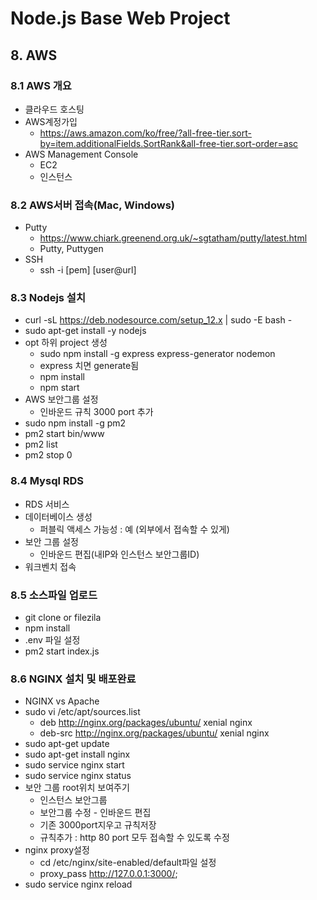 # Node.js Base Web Project

## 8. AWS

### 8.1 AWS 개요
- 클라우드 호스팅
- AWS계정가입
    - https://aws.amazon.com/ko/free/?all-free-tier.sort-by=item.additionalFields.SortRank&all-free-tier.sort-order=asc
- AWS Management Console
    - EC2
    - 인스턴스

### 8.2 AWS서버 접속(Mac, Windows)
- Putty
    - https://www.chiark.greenend.org.uk/~sgtatham/putty/latest.html
    - Putty, Puttygen
- SSH
    - ssh -i [pem] [user@url]

### 8.3 Nodejs 설치
- curl -sL https://deb.nodesource.com/setup_12.x | sudo -E bash -
- sudo apt-get install -y nodejs
- opt 하위 project 생성
    - sudo npm install -g express express-generator nodemon
    - express 치면 generate됨
    - npm install
    - npm start
- AWS 보안그룹 설정
    - 인바운드 규칙 3000 port 추가
- sudo npm install -g pm2
- pm2 start bin/www
- pm2 list
- pm2 stop 0

### 8.4 Mysql RDS
- RDS 서비스
- 데이터베이스 생성
    - 퍼블릭 액세스 가능성 : 예 (외부에서 접속할 수 있게)
- 보안 그룹 설정
    - 인바운드 편집(내IP와 인스턴스 보안그룹ID)
- 워크벤치 접속

### 8.5 소스파일 업로드
- git clone or filezila
- npm install
- .env 파일 설정
- pm2 start index.js


### 8.6 NGINX 설치 및 배포완료
- NGINX vs Apache
- sudo vi /etc/apt/sources.list
    - deb http://nginx.org/packages/ubuntu/ xenial nginx
    - deb-src http://nginx.org/packages/ubuntu/ xenial nginx
- sudo apt-get update
- sudo apt-get install nginx
- sudo service nginx start
- sudo service nginx status
- 보안 그룹 root위치 보여주기
    - 인스턴스 보안그룹
    - 보안그룹 수정 - 인바운드 편집
    - 기존 3000port지우고 규칙저장
    - 규칙추가 :  http 80 port 모두 접속할 수 있도록 수정
- nginx proxy설정
    - cd /etc/nginx/site-enabled/default파일 설정
    - proxy_pass http://127.0.0.1:3000/;
- sudo service nginx reload
